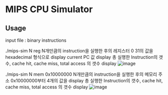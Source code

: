 # MIPS CPU Simulator
## Usage
input file : binary instructions

./mips-sim N reg
N개만큼의 instruction을 실행한 후의 레지스터 $0~$31의 값을 hexadecimal 형식으로 display
current PC 값 display
총 실행한 Instruction의 갯수, cache hit, cache miss, total access 의 갯수 display
![image](https://user-images.githubusercontent.com/76514241/120810237-cf0d2700-c585-11eb-91d3-9ff3d98bdcfb.png)





./mips-sim N mem 0x10000000
N개만큼의 instruction을 실행한 후의 메모리 주소 0x10000000부터 4개의 값을 display
총 실행한 Instruction의 갯수, cache hit, cache miss, total access 의 갯수 display
![image](https://user-images.githubusercontent.com/76514241/120810317-e21ff700-c585-11eb-9936-7600b06e37f5.png)

